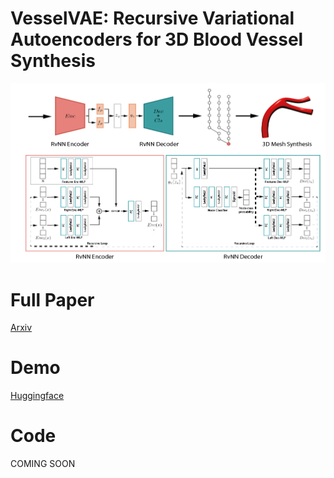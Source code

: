 # VesselVAE: Recursive Variational Autoencoders for 3D Blood Vessel Synthesis

![teaser](overview.png)

# Full Paper
[Arxiv](https://arxiv.org/pdf/2307.03592.pdf)

# Demo
[Huggingface](https://huggingface.co/spaces/paufeldman/vv)

# Code 
COMING SOON
